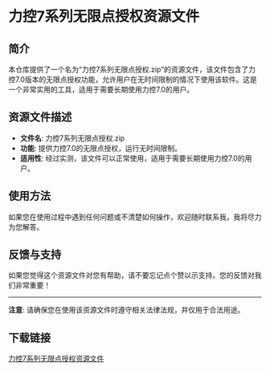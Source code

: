# 力控7系列无限点授权资源文件

## 简介

本仓库提供了一个名为“力控7系列无限点授权.zip”的资源文件，该文件包含了力控7.0版本的无限点授权功能，允许用户在无时间限制的情况下使用该软件。这是一个非常实用的工具，适用于需要长期使用力控7.0的用户。

## 资源文件描述

- **文件名**: 力控7系列无限点授权.zip
- **功能**: 提供力控7.0的无限点授权，运行无时间限制。
- **适用性**: 经过实测，该文件可以正常使用，适用于需要长期使用力控7.0的用户。

## 使用方法

如果您在使用过程中遇到任何问题或不清楚如何操作，欢迎随时联系我，我将尽力为您解答。

## 反馈与支持

如果您觉得这个资源文件对您有帮助，请不要忘记点个赞以示支持。您的反馈对我们非常重要！

---

**注意**: 请确保您在使用该资源文件时遵守相关法律法规，并仅用于合法用途。

## 下载链接

[力控7系列无限点授权资源文件](https://pan.quark.cn/s/a7771bec94b2)
